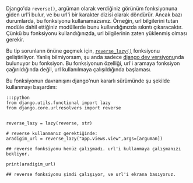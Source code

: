 <!--
.. date: 2011-08-24 19:54:00
.. title: Django'da Tembel Reverse
.. slug: djangoda-tembel-reverse
.. description: Django'nun bir sonraki sürümünde gelecek olan reverse_lazy fonksiyonunun yerine geçici bir fonksiyon kullanıyorum. Bu yazıda bu fonksiyonun kullanımını bulabilirsiniz.
-->

Django'da `reverse()`, argüman olarak verdiğiniz görünüm fonksiyonuna
giden url'i bulur, ve bu url'i bir karakter dizisi olarak döndürür.
Ancak bazı durumlarda, bu fonksiyonu kullanamazsınız. Örneğin, url
bilgilerini tutan modüle dahil ettiğiniz modüllerde bunu kullandığınızda
sıkıntı çıkaracaktır. Çünkü bu fonksiyonu kullandığınızda, url
bilgilerinin zaten yüklenmiş olması gerekir. <!-- TEASER_END -->

Bu tip sorunların önüne geçmek için, [`reverse_lazy()`](https://docs.djangoproject.com/en/dev/topics/http/urls/#reverse-lazy) fonksiyonu
geliştiriliyor. Yanlış bilmiyorsam, şu anda sadece [django dev versiyonu]nda bulunuyor bu fonksiyon. Bu fonksiyonun özelliği, url'i
aramaya fonksiyon çağırıldığında değil, url kullanılmaya çalışıldığında
başlaması.

Bu fonksiyonun davranışını django'nun kararlı sürümünde şu şekilde
kullanmayı başardım:

    :::python
    from django.utils.functional import lazy
    from django.core.urlresolvers import reverse
    
        
    reverse_lazy = lazy(reverse, str)
    
    # reverse kullanmanız gerektiğinde:
    aradigim_url = reverse_lazy("app.views.view",args=[arguman])
    
    ## reverse fonksiyonu henüz çalışmadı. url'i kullanmaya çalışmanızı bekliyor.
    
    print(aradigim_url)
    
    ## reverse fonksiyonu şimdi çalışıyor, ve url'i ekrana basıyoruz.

  [django dev versiyonu]: https://code.djangoproject.com/browser/django/trunk/django/core/urlresolvers.py